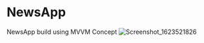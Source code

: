 
# NewsApp

NewsApp build using MVVM Concept
![Screenshot_1623521826](https://user-images.githubusercontent.com/4945779/121785753-4de30f00-cbd9-11eb-85f6-bd175faa4b90.png)
